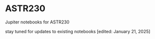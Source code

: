 # ASTR230
Jupiter notebooks for ASTR230 

stay tuned for updates to existing notebooks [edited: January 21, 2025]
